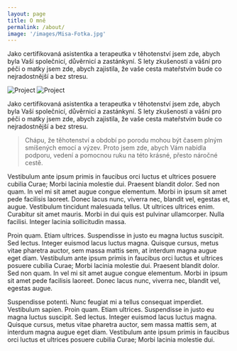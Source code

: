 ```yaml
---
layout: page
title: O mně
permalink: /about/
image: '/images/Misa-Fotka.jpg'
---
```


Jako certifikovaná asistentka a terapeutka v těhotenství jsem zde, abych byla Vaší společnicí, důvěrnicí a zastánkyní. S lety zkušeností a vášní pro péči o matky jsem zde, abych zajistila, že vaše cesta mateřstvím bude co nejradostnější a bez stresu.

<div class="gallery-box">
  <div class="gallery">
    <img src="{{ site.baseurl }}/images/sluba-laktacni.webp" loading="lazy" alt="Project">
    <img src="{{ site.baseurl }}/images/sluzba-dula.webp" loading="lazy" alt="Project">
  </div>
</div>

Jako certifikovaná asistentka a terapeutka v těhotenství jsem zde, abych byla Vaší společnicí, důvěrnicí a zastánkyní. S lety zkušeností a vášní pro péči o matky jsem zde, abych zajistila, že vaše cesta mateřstvím bude co nejradostnější a bez stresu.

> Chápu, že těhotenství a období po porodu mohou být časem plným smíšených emocí a výzev. Proto jsem zde, abych Vám nabídla podporu, vedení a pomocnou ruku na této krásné, přesto náročné cestě.

Vestibulum ante ipsum primis in faucibus orci luctus et ultrices posuere cubilia Curae; Morbi lacinia molestie dui. Praesent blandit dolor. Sed non quam. In vel mi sit amet augue congue elementum. Morbi in ipsum sit amet pede facilisis laoreet. Donec lacus nunc, viverra nec, blandit vel, egestas et, augue. Vestibulum tincidunt malesuada tellus. Ut ultrices ultrices enim. Curabitur sit amet mauris. Morbi in dui quis est pulvinar ullamcorper. Nulla facilisi. Integer lacinia sollicitudin massa.

Proin quam. Etiam ultrices. Suspendisse in justo eu magna luctus suscipit. Sed lectus. Integer euismod lacus luctus magna. Quisque cursus, metus vitae pharetra auctor, sem massa mattis sem, at interdum magna augue eget diam. Vestibulum ante ipsum primis in faucibus orci luctus et ultrices posuere cubilia Curae; Morbi lacinia molestie dui. Praesent blandit dolor. Sed non quam. In vel mi sit amet augue congue elementum. Morbi in ipsum sit amet pede facilisis laoreet. Donec lacus nunc, viverra nec, blandit vel, egestas augue.

Suspendisse potenti. Nunc feugiat mi a tellus consequat imperdiet. Vestibulum sapien. Proin quam. Etiam ultrices. Suspendisse in justo eu magna luctus suscipit. Sed lectus. Integer euismod lacus luctus magna. Quisque cursus, metus vitae pharetra auctor, sem massa mattis sem, at interdum magna augue eget diam. Vestibulum ante ipsum primis in faucibus orci luctus et ultrices posuere cubilia Curae; Morbi lacinia molestie dui.